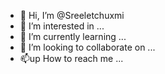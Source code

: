 - 👋 Hi, I’m @Sreeletchuxmi
- 👀 I’m interested in ...
- 🌱 I’m currently learning ...
- 💞️ I’m looking to collaborate on ...
- 📫up How to reach me ...

<!---
Sreeletchuxmi/Sreeletchuxmi is a ✨ special ✨ repository because its `README.md` (this file) appears on your GitHub profile.
You can click the Preview link to take a look at your changes.
--->
